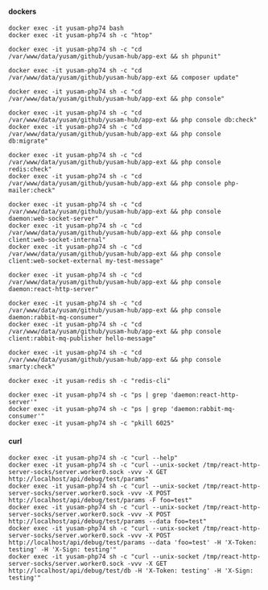 #### dockers

    docker exec -it yusam-php74 bash
    docker exec -it yusam-php74 sh -c "htop"

    docker exec -it yusam-php74 sh -c "cd /var/www/data/yusam/github/yusam-hub/app-ext && sh phpunit"

    docker exec -it yusam-php74 sh -c "cd /var/www/data/yusam/github/yusam-hub/app-ext && composer update"

    docker exec -it yusam-php74 sh -c "cd /var/www/data/yusam/github/yusam-hub/app-ext && php console"

    docker exec -it yusam-php74 sh -c "cd /var/www/data/yusam/github/yusam-hub/app-ext && php console db:check"
    docker exec -it yusam-php74 sh -c "cd /var/www/data/yusam/github/yusam-hub/app-ext && php console db:migrate"

    docker exec -it yusam-php74 sh -c "cd /var/www/data/yusam/github/yusam-hub/app-ext && php console redis:check"
    docker exec -it yusam-php74 sh -c "cd /var/www/data/yusam/github/yusam-hub/app-ext && php console php-mailer:check"

    docker exec -it yusam-php74 sh -c "cd /var/www/data/yusam/github/yusam-hub/app-ext && php console daemon:web-socket-server"
    docker exec -it yusam-php74 sh -c "cd /var/www/data/yusam/github/yusam-hub/app-ext && php console client:web-socket-internal"
    docker exec -it yusam-php74 sh -c "cd /var/www/data/yusam/github/yusam-hub/app-ext && php console client:web-socket-external my-test-message"

    docker exec -it yusam-php74 sh -c "cd /var/www/data/yusam/github/yusam-hub/app-ext && php console daemon:react-http-server"

    docker exec -it yusam-php74 sh -c "cd /var/www/data/yusam/github/yusam-hub/app-ext && php console daemon:rabbit-mq-consumer"
    docker exec -it yusam-php74 sh -c "cd /var/www/data/yusam/github/yusam-hub/app-ext && php console client:rabbit-mq-publisher hello-message"

    docker exec -it yusam-php74 sh -c "cd /var/www/data/yusam/github/yusam-hub/app-ext && php console smarty:check"

    docker exec -it yusam-redis sh -c "redis-cli"

    docker exec -it yusam-php74 sh -c "ps | grep 'daemon:react-http-server'"
    docker exec -it yusam-php74 sh -c "ps | grep 'daemon:rabbit-mq-consumer'"
    docker exec -it yusam-php74 sh -c "pkill 6025"

#### curl

    docker exec -it yusam-php74 sh -c "curl --help"
    docker exec -it yusam-php74 sh -c "curl --unix-socket /tmp/react-http-server-socks/server.worker0.sock -vvv -X GET http://localhost/api/debug/test/params"
    docker exec -it yusam-php74 sh -c "curl --unix-socket /tmp/react-http-server-socks/server.worker0.sock -vvv -X POST http://localhost/api/debug/test/params -F foo=test"
    docker exec -it yusam-php74 sh -c "curl --unix-socket /tmp/react-http-server-socks/server.worker0.sock -vvv -X POST http://localhost/api/debug/test/params --data foo=test"
    docker exec -it yusam-php74 sh -c "curl --unix-socket /tmp/react-http-server-socks/server.worker0.sock -vvv -X POST http://localhost/api/debug/test/params --data 'foo=test' -H 'X-Token: testing' -H 'X-Sign: testing'"
    docker exec -it yusam-php74 sh -c "curl --unix-socket /tmp/react-http-server-socks/server.worker0.sock -vvv -X GET http://localhost/api/debug/test/db -H 'X-Token: testing' -H 'X-Sign: testing'"